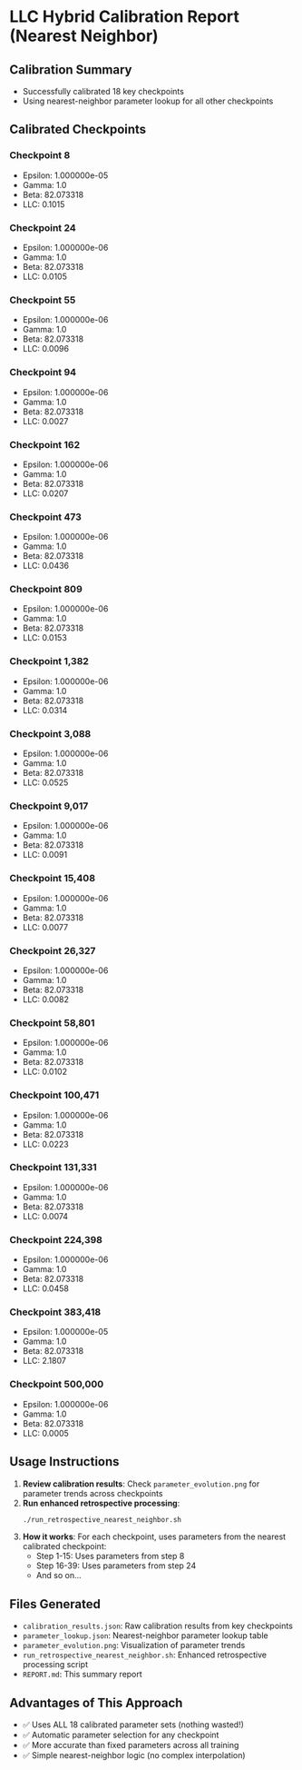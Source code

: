 # LLC Hybrid Calibration Report (Nearest Neighbor)

## Calibration Summary
- Successfully calibrated 18 key checkpoints
- Using nearest-neighbor parameter lookup for all other checkpoints

## Calibrated Checkpoints

### Checkpoint 8
- Epsilon: 1.000000e-05
- Gamma: 1.0
- Beta: 82.073318
- LLC: 0.1015
### Checkpoint 24
- Epsilon: 1.000000e-06
- Gamma: 1.0
- Beta: 82.073318
- LLC: 0.0105
### Checkpoint 55
- Epsilon: 1.000000e-06
- Gamma: 1.0
- Beta: 82.073318
- LLC: 0.0096
### Checkpoint 94
- Epsilon: 1.000000e-06
- Gamma: 1.0
- Beta: 82.073318
- LLC: 0.0027
### Checkpoint 162
- Epsilon: 1.000000e-06
- Gamma: 1.0
- Beta: 82.073318
- LLC: 0.0207
### Checkpoint 473
- Epsilon: 1.000000e-06
- Gamma: 1.0
- Beta: 82.073318
- LLC: 0.0436
### Checkpoint 809
- Epsilon: 1.000000e-06
- Gamma: 1.0
- Beta: 82.073318
- LLC: 0.0153
### Checkpoint 1,382
- Epsilon: 1.000000e-06
- Gamma: 1.0
- Beta: 82.073318
- LLC: 0.0314
### Checkpoint 3,088
- Epsilon: 1.000000e-06
- Gamma: 1.0
- Beta: 82.073318
- LLC: 0.0525
### Checkpoint 9,017
- Epsilon: 1.000000e-06
- Gamma: 1.0
- Beta: 82.073318
- LLC: 0.0091
### Checkpoint 15,408
- Epsilon: 1.000000e-06
- Gamma: 1.0
- Beta: 82.073318
- LLC: 0.0077
### Checkpoint 26,327
- Epsilon: 1.000000e-06
- Gamma: 1.0
- Beta: 82.073318
- LLC: 0.0082
### Checkpoint 58,801
- Epsilon: 1.000000e-06
- Gamma: 1.0
- Beta: 82.073318
- LLC: 0.0102
### Checkpoint 100,471
- Epsilon: 1.000000e-06
- Gamma: 1.0
- Beta: 82.073318
- LLC: 0.0223
### Checkpoint 131,331
- Epsilon: 1.000000e-06
- Gamma: 1.0
- Beta: 82.073318
- LLC: 0.0074
### Checkpoint 224,398
- Epsilon: 1.000000e-06
- Gamma: 1.0
- Beta: 82.073318
- LLC: 0.0458
### Checkpoint 383,418
- Epsilon: 1.000000e-05
- Gamma: 1.0
- Beta: 82.073318
- LLC: 2.1807
### Checkpoint 500,000
- Epsilon: 1.000000e-06
- Gamma: 1.0
- Beta: 82.073318
- LLC: 0.0005

## Usage Instructions

1. **Review calibration results**: Check `parameter_evolution.png` for parameter trends across checkpoints
2. **Run enhanced retrospective processing**:
   ```bash
   ./run_retrospective_nearest_neighbor.sh
   ```
3. **How it works**: For each checkpoint, uses parameters from the nearest calibrated checkpoint:
   - Step 1-15: Uses parameters from step 8
   - Step 16-39: Uses parameters from step 24
   - And so on...

## Files Generated
- `calibration_results.json`: Raw calibration results from key checkpoints
- `parameter_lookup.json`: Nearest-neighbor parameter lookup table
- `parameter_evolution.png`: Visualization of parameter trends
- `run_retrospective_nearest_neighbor.sh`: Enhanced retrospective processing script
- `REPORT.md`: This summary report

## Advantages of This Approach
- ✅ Uses ALL 18 calibrated parameter sets (nothing wasted!)
- ✅ Automatic parameter selection for any checkpoint
- ✅ More accurate than fixed parameters across all training
- ✅ Simple nearest-neighbor logic (no complex interpolation)
